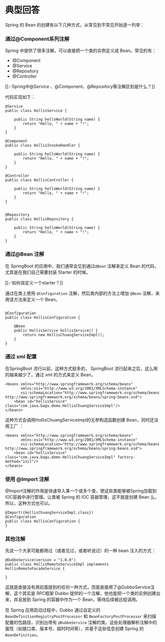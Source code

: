 # 典型回答


Spring 的 Bean 的创建有以下几种方式，从常见到不常见开始逐一列举：



### 通过@Component系列注解


Spring 中提供了很多注解，可以直接把一个类的实例定义成 Bean。常见的有：



+ @Component
+ @Service
+ @Repository
+ @Controller



[[✅Spring中@Service 、@Component、@Repository等注解区别是什么？]]



代码实现如下：



```plain
@Service
public class HollisService {

    public String helloWorld(String name) {
        return "Hello, " + name + "!";
    }
}

@Component
public class HollisInvokeHandler {

    public String helloWorld(String name) {
        return "Hello, " + name + "!";
    }
}

@Controller
public class HollisController {

    public String helloWorld(String name) {
        return "Hello, " + name + "!";
    }
}


@Repository
public class HollisRepository {

    public String helloWorld(String name) {
        return "Hello, " + name + "!";
    }
}
```





### 通过@Bean 注解


在 SpringBoot 的应用中，我们通常会见到通过`@Bean` 注解来定义 Bean 的代码，尤其是在我们自己需要封装 Starter 的时候。



[[✅如何自定义一个starter？]]



通过在类上使用 `@Configuration` 注解，然后类内部的方法上增加 `@Bean` 注解，来用该方法来定义一个 Bean。



```plain

@Configuration
public class HollisConfiguration {

    @Bean
    public HollisService hollisService() {
        return new HollisChuangServiceImpl();
    }
}
```



### 通过 xml 配置


在SpringBoot 流行以前，这种方式挺多的， SpringBoot 流行起来之后，这么用的越来越少了。通过 xml 的方式来定义 Bean。



```plain
<beans xmlns="http://www.springframework.org/schema/beans"
       xmlns:xsi="http://www.w3.org/2001/XMLSchema-instance"
       xsi:schemaLocation="http://www.springframework.org/schema/beans http://www.springframework.org/schema/beans/spring-beans.xsd">
    <bean id="hollisService" class="com.java.bagu.demo.HollisChuangServiceImpl"/>
</beans>
```



这种方式会调用HollisChuangServiceImpl的无参构造函数创建 Bean，同时还没用工厂 ：



```plain
<beans xmlns="http://www.springframework.org/schema/beans"
       xmlns:xsi="http://www.w3.org/2001/XMLSchema-instance"
       xsi:schemaLocation="http://www.springframework.org/schema/beans http://www.springframework.org/schema/beans/spring-beans.xsd">
    <bean id="hollisService" class="com.java.bagu.demo.HollisChuangServiceImpl" factory-method="init"/>
</beans>
```



### 使用 @Import 注解


@Import注解的作用是快速导入某一个或多个类，使这些类能够被Spring加载到IOC容器中进行管理。让类被 Spring 的 IOC 容器管理，这不就是创建 Bean 么，所以，这种方式也可以。



```plain
@Import({HollisChuangServiceImpl.class})
@Configuration
public class HollisConfiguration {
}
```





### 其他注解


先说一个大家可能都用过（或者见过，或者听说过）的一种 bean 注入的方式：



```plain
@DubboService(version = "1.0.0")
public class HollisRemoteServiceImpl implements HollisRemoteFacadeService {

}
```



这就是直接没有用前面提到的任何一种方式，而是直接用了@DubboService注解，这个其实是 RPC框架 Dubbo 提供的一个注解，他也能把一个类的实例创建出来，并且放到 Spring 的容器中作为一个 Bean，等待后续被远程调用。



在 Spring 应用启动过程中，Dubbo 通过自定义的 `BeanDefinitionRegistryPostProcessor` 和 `BeanFactoryPostProcessor` 来扫描配置的包路径，识别出带有 `@DubboService` 注解的类。这些处理器解析注解中的属性（如接口类、版本号、超时时间等），并基于这些信息创建 Spring 的 `BeanDefinition`。

